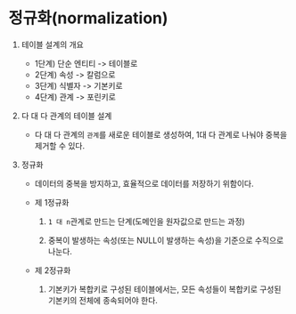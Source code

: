 # 정규화(normalization)

1. 테이블 설계의 개요

	* 1단계) 단순 엔티티 -> 테이블로
	* 2단계) 속성 -> 칼럼으로
	* 3단계) 식별자 -> 기본키로
	* 4단계) 관계 -> 포린키로

1. 다 대 다 관계의 테이블 설계

	* 다 대 다 관계의 ``관계``를 새로운 테이블로 생성하여, 1대 다 관계로 나눠야 중복을 제거할 수 있다.

1. 정규화
	
	* 데이터의 중복을 방지하고, 효율적으로 데이터를 저장하기 위함이다.

	* 제 1정규화

		1. ``1 대 n``관계로 만드는 단계(도메인을 원자값으로 만드는 과정)

		1. 중복이 발생하는 속성(또는 NULL이 발생하는 속성)을 기준으로 수직으로 나눈다.

	* 제 2정규화
	
		1. 기본키가 복합키로 구성된 테이블에서는, 모든 속성들이 복합키로 구성된 기본키의 전체에 종속되어야 한다.


